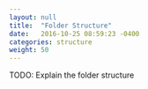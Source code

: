 ```yaml
---
layout: null
title:  "Folder Structure"
date:   2016-10-25 08:59:23 -0400
categories: structure
weight: 50
---
```


TODO: Explain the folder structure

